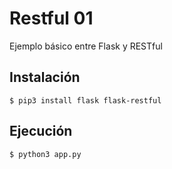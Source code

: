# Restful 01
Ejemplo básico entre Flask y RESTful

## Instalación

`$ pip3 install flask flask-restful`

## Ejecución

`$ python3 app.py`
